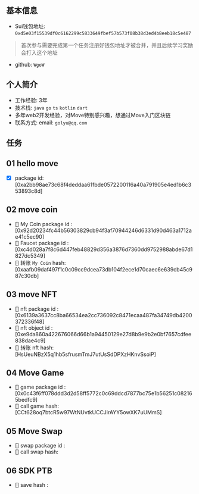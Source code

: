 ## 基本信息
- Sui钱包地址: `0xd5e03f15539df0c6162299c5833649fbef57b573f08b38d3ed4b8eeb18c5e487`
> 首次参与需要完成第一个任务注册好钱包地址才被合并，并且后续学习奖励会打入这个地址
- github: `WgoW`

## 个人简介
- 工作经验: 3年
- 技术栈: `java` `go` `ts` `kotlin` `dart`
- 多年web2开发经验，对Move特别感兴趣，想通过Move入门区块链
- 联系方式: email: `golyu@qq.com`

## 任务

##   01 hello move  
- [x] package id: [0xa2bb98ae73c68f4deddaa61fbde0572200116a40a791905e4ed1b6c353893c8d]

##   02 move coin
- [] My Coin package id : [0x92d20234fc44b56303829cb94f3af70944246d6331d90d463a1712ae41c5ec90]
- [] Faucet package id : [0xc4d028a7f8c6d447feb48829d356a3876d7360dd9752988abde67d1827dc5349]
- [] 转账 `My Coin` hash: [0xaafb09daf497f1c0c09cc9dcea73db104f2ece1d70caec6e639cb45c987c30db]

##   03 move NFT
- [] nft package id : [0x6139a3637cc8ba66534ea2cc736092c8471ecaa487fa34749db4200372336f48]
- [] nft object id : [0xe9da860a422676066d66b1a94450129e27d8b9e9b2e0bf7657cdfee838dae4c9]
- [] 转账 nft  hash: [HsUeuNBzX5q1hb5sfrusmTmJ7utUsSdDPXzHKnvSsoiP]

##   04 Move Game
- [] game package id : [0x0c43f6ff078ddd3d2d58ff5772c0c69ddcd7877bc75e1b56251c082165bedfc9]
- [] call game hash: [CCt628oq7btcR5w97WtNUvtkUCCJirAYY5owXK7uUMmS]

##   05 Move Swap
- [] swap package id :
- [] call swap hash:

##   06 SDK PTB
- [] save hash :
